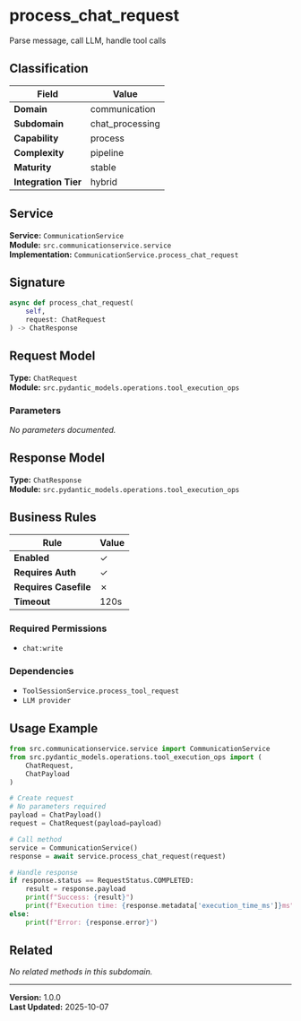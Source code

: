 # process_chat_request

Parse message, call LLM, handle tool calls

## Classification

| Field | Value |
|-------|-------|
| **Domain** | communication |
| **Subdomain** | chat_processing |
| **Capability** | process |
| **Complexity** | pipeline |
| **Maturity** | stable |
| **Integration Tier** | hybrid |

## Service

**Service:** `CommunicationService`  
**Module:** `src.communicationservice.service`  
**Implementation:** `CommunicationService.process_chat_request`

## Signature

```python
async def process_chat_request(
    self,
    request: ChatRequest
) -> ChatResponse
```

## Request Model

**Type:** `ChatRequest`  
**Module:** `src.pydantic_models.operations.tool_execution_ops`

### Parameters

*No parameters documented.*


## Response Model

**Type:** `ChatResponse`  
**Module:** `src.pydantic_models.operations.tool_execution_ops`

## Business Rules

| Rule | Value |
|------|-------|
| **Enabled** | ✓ |
| **Requires Auth** | ✓ |
| **Requires Casefile** | ✗ |
| **Timeout** | 120s |

### Required Permissions

- `chat:write`

### Dependencies

- `ToolSessionService.process_tool_request`
- `LLM provider`


## Usage Example

```python
from src.communicationservice.service import CommunicationService
from src.pydantic_models.operations.tool_execution_ops import (
    ChatRequest,
    ChatPayload
)

# Create request
# No parameters required
payload = ChatPayload()
request = ChatRequest(payload=payload)

# Call method
service = CommunicationService()
response = await service.process_chat_request(request)

# Handle response
if response.status == RequestStatus.COMPLETED:
    result = response.payload
    print(f"Success: {result}")
    print(f"Execution time: {response.metadata['execution_time_ms']}ms")
else:
    print(f"Error: {response.error}")
```

## Related

*No related methods in this subdomain.*


---

**Version:** 1.0.0  
**Last Updated:** 2025-10-07
